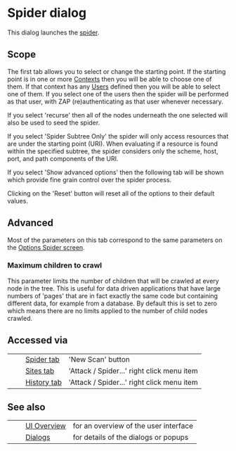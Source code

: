# Spider dialog #

This dialog launches the [spider][].


## Scope ##

The first tab allows you to select or change the starting point.
If the starting point is in one or more [Contexts][] then you will be able to choose one of them.
If that context has any [Users][] defined then you will be able to select one of them.
If you select one of the users then the spider will be performed as that user, with ZAP (re)authenticating as that user whenever necessary.

If you select 'recurse' then all of the nodes underneath the one selected will also be used to seed the spider.

If you select 'Spider Subtree Only' the spider will only access resources that are under the starting point (URI). When evaluating if a resource is found within the specified subtree, the spider considers only the scheme, host, port, and path components of the URI.

If you select 'Show advanced options' then the following tab will be shown which provide fine grain control over the spider process.

Clicking on the 'Reset' button will reset all of the options to their default values.

## Advanced ##

Most of the parameters on this tab correspond to the same parameters on the [Options Spider screen][].


### Maximum children to crawl ###

This parameter limits the number of children that will be crawled at every node in the tree.
This is useful for data driven applications that have large numbers of 'pages' that are in fact exactly the same code but containing different data, for example from a database.
By default this is set to zero which means there are no limits applied to the number of child nodes crawled.

## Accessed via ##

<table> 
 <tbody>
  <tr>
   <td>&nbsp;&nbsp;&nbsp;&nbsp;</td>
   <td><a href="HelpUiTabsSpider" rel="nofollow">Spider tab</a></td>
   <td>'New Scan' button</td>
  </tr> 
  <tr>
   <td>&nbsp;&nbsp;&nbsp;&nbsp;</td>
   <td><a href="HelpUiTabsSites" rel="nofollow">Sites tab</a></td>
   <td>'Attack / Spider...' right click menu item</td>
  </tr> 
  <tr>
   <td>&nbsp;&nbsp;&nbsp;&nbsp;</td>
   <td><a href="HelpUiTabsHistory" rel="nofollow">History tab</a></td>
   <td>'Attack / Spider...' right click menu item</td>
  </tr> 
 </tbody>
</table>

## See also ##

<table> 
 <tbody>
  <tr>
   <td>&nbsp;&nbsp;&nbsp;&nbsp;</td>
   <td> <a href="HelpUiOverview" rel="nofollow">UI Overview</a></td>
   <td>for an overview of the user interface</td>
  </tr> 
  <tr>
   <td>&nbsp;&nbsp;&nbsp;&nbsp;</td>
   <td> <a href="HelpUiDialogsDialogs" rel="nofollow">Dialogs</a></td>
   <td>for details of the dialogs or popups </td>
  </tr> 
 </tbody>
</table>


[spider]: HelpStartConceptsSpider
[Contexts]: HelpStartConceptsContexts
[Users]: HelpStartConceptsUsers
[Options Spider screen]: HelpUiDialogsOptionsSpider